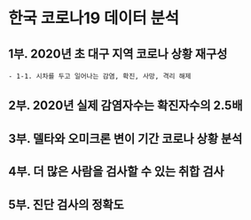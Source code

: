 # 한국 코로나19 데이터 분석
## 1부. 2020년 초 대구 지역 코로나 상황 재구성
    - 1-1. 시차를 두고 일어나는 감염, 확진, 사망, 격리 해제
## 2부. 2020년 실제 감염자수는 확진자수의 2.5배
## 3부. 델타와 오미크론 변이 기간 코로나 상황 분석
## 4부. 더 많은 사람을 검사할 수 있는 취합 검사
## 5부. 진단 검사의 정확도
